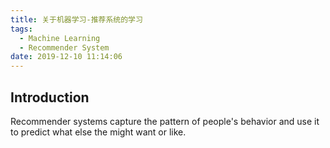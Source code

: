```yaml
---
title: 关于机器学习-推荐系统的学习
tags:
  - Machine Learning
  - Recommender System
date: 2019-12-10 11:14:06
---
```



##  Introduction
Recommender systems capture the pattern of people's behavior and use it to predict what else the might want or like.